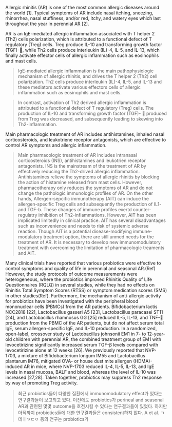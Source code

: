 
Allergic rhinitis (AR) is one of the most common allergic diseases around the world [1]. Typical symptoms of AR include nasal itching, sneezing, rhinorrhea, nasal stuffiness, and/or red, itchy, and watery eyes which last throughout the year in perennial AR [2]. 

AR is an IgE-mediated allergic inflammation associated with T helper 2 (Th2) cells polarization, which is attributed to a functional defect of T regulatory (Treg) cells. Treg produce IL-10 and transforming growth factor (TGF)-, while Th2 cells produce interleukin (IL)-4, IL-5, and IL-13, which finally activate effector cells of allergic inflammation such as eosinophils and mast cells. 

> IgE-mediated allergic inflammation is the main pathophysiologic mechanism of allergic rhinitis, and drives the T helper 2 (Th2) cell polarization. Th2 cells produce interleukin (IL)-4, IL-5, and IL-13 and these mediators activate various effectors cells of allergic inflammation such as eosinophils and mast cells. 

>In contrast, activation of Th2 derived allergic inflammation is attributed to a functional defect of T regulatory (Treg) cells. The production of IL-10 and transforming growth factor (TGF)-  produced from Treg was decreased, and subsequently leading to skewing into Th2-inflammation. 

Main pharmacologic treatment of AR includes antihistamines, inhaled nasal corticosteroids, and leukotriene receptor antagonists, which are effective to control AR symptoms and allergic inflammation.  

> Main pharmacologic treatment of AR includes intranasal corticosteroids (INS), antihistamines and leukotrien receptor antagonists. INS is the mainstream of the treatment of AR by effectively reducing the Th2-drived allergic inflammation. Antihistamines relieve the symptoms of allergic rhinitis by blocking the action of histamine released from mast cells. However, pharmacotherapy only reduces the symptoms of AR and do not change the pathologic immunologic profiles of AR. On the other hands, Allergen-sepcific immunotherapy (AIT) can induce the  allergen-specific Treg cells and subsequently the production of IL1- and TGF-b. These changes of immune profiles exertd  counter-regulatry inhibition of Th2-inflammations. However, AIT has been implicated limitedly in clinical practice. AIT has several disadvantages such as inconvenience and needs to risk of systemic adverse reaction. Though AIT is a potential disease-modifying immune-modulatory treatment option, there are still unmed needs for the treatment of AR. It is necessary to develop new immunomodulatory treatment with overcoming the limitation of pharmacologic treaments and AIT. 


Many clinical trials have reported that various probiotics were effective to control symptoms and quality of life in perennial and seasonal AR.(Ref) However, the study protocols of outcome measurements were heterogeneous, where  the probiotics improved Rhinitis Quality of Life Questionnaires (RQLQ) in several studies, while they had no effects on Rhinitis Total Symptom Scores (RTSS) or symptom medication scores (SMS) in other studies(Ref). Furthermore, the mechanism of anti-allergic activity for probiotics have been investigated with the peripheral blood mononuclear cells (PBMCs) from the AR patients. Bifidobacterium lactis NCC2818 [22], Lactobacillus gasseri A5 [23], Lactobacillus paracasei ST11 [24], and Lactobacillus rhamnosus GG [25] reduced IL-5, IL-13, and TNF- production from the PBMC of the AR patients, but do not affect serum total IgE, serum allergen-specific IgE, and IL-10 production. In a randomized, open-label, crossover study of Lactobacillus johnsonii EM1 in 7- to 12-year-old children with perennial AR, the combined treatment group of EM1 with levocetirizine significantly increased serum TGF-β levels compared with levocetirizine alone at 12 weeks [26]. We previously reported that NVP-1703, a mixture of Bifidobacterium longum IM55 and Lactobacillus plantarum IM76, mitigated OVA- or house dust mite allergen (HDMA)-induced AR in mice, where NVP-1703 reduced IL-4, IL-5, IL-13, and IgE levels in nasal mucosa, BALF and blood, whereas the level of IL-10 was increased [27,28]. Taken together, probiotics may suppress Th2 response by way of promoting Treg activity. 

> 최근 probiotics들이 다양한 질환에서 immunomodulatory effect가 있다는 연구결과들이 보고되고 있다. 
> 이전에도 probiotics가 perineal and seasonal AR과 관련된 몇몇 outcome을 호전시킬 수 있다는 연구결과들이 있었다. 
> 하지만 아직까지 probiotics들에 대한 연구결과들은 consistent하지 않다. 
> A et al. ㄱ데ㅐㄳㄷㅇ 등의 연구는 probiotics가 


